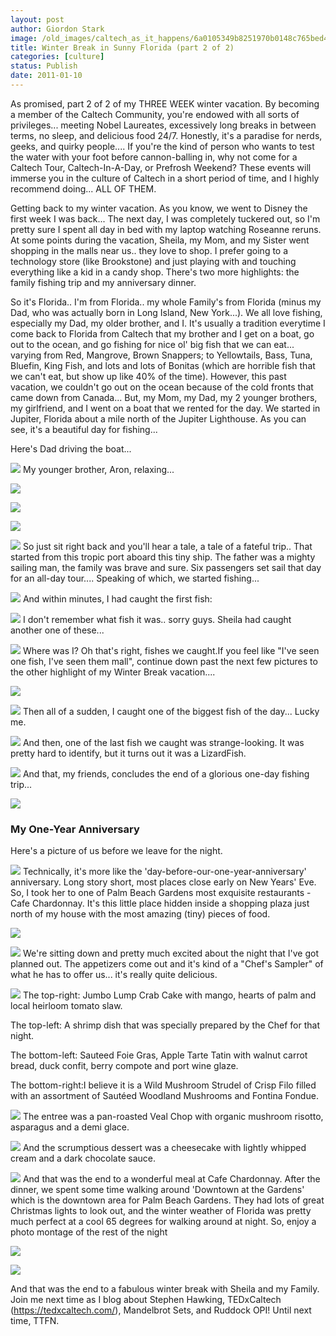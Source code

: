 ```yaml
---
layout: post
author: Giordon Stark
image: /old_images/caltech_as_it_happens/6a0105349b8251970b0148c765bed4970c.jpg
title: Winter Break in Sunny Florida (part 2 of 2) 
categories: [culture]
status: Publish
date: 2011-01-10
---
```



As promised, part 2 of 2 of my THREE WEEK winter vacation. By becoming a member of the Caltech Community, you're endowed with all sorts of privileges... meeting Nobel Laureates, excessively long breaks in between terms, no sleep, and delicious food 24/7. Honestly, it's a paradise for nerds, geeks, and quirky people.... If you're the kind of person who wants to test the water with your foot before cannon-balling in, why not come for a Caltech Tour, Caltech-In-A-Day, or Prefrosh Weekend? These events will immerse you in the culture of Caltech in a short period of time, and I highly recommend doing... ALL OF THEM.

Getting back to my winter vacation. As you know, we went to Disney the first week I was back... The next day, I was completely tuckered out, so I'm pretty sure I spent all day in bed with my laptop watching Roseanne reruns. At some points during the vacation, Sheila, my Mom, and my Sister went shopping in the malls near us.. they love to shop. I prefer going to a technology store (like Brookstone) and just playing with and touching everything like a kid in a candy shop. There's two more highlights: the family fishing trip and my anniversary dinner.

So it's Florida.. I'm from Florida.. my whole Family's from Florida (minus my Dad, who was actually born in Long Island, New York...). We all love fishing, especially my Dad, my older brother, and I. It's usually a tradition everytime I come back to Florida from Caltech that my brother and I get on a boat, go out to the ocean, and go fishing for nice ol' big fish that we can eat... varying from Red, Mangrove, Brown Snappers; to Yellowtails, Bass, Tuna, Bluefin, King Fish, and lots and lots of Bonitas (which are horrible fish that we can't eat, but show up like 40% of the time). However, this past vacation, we couldn't go out on the ocean because of the cold fronts that came down from Canada... But, my Mom, my Dad, my 2 younger brothers, my girlfriend, and I went on a boat that we rented for the day. We started in Jupiter, Florida about a mile north of the Jupiter Lighthouse. As you can see, it's a beautiful day for fishing...

Here's Dad driving the boat...


![](/old_images/caltech_as_it_happens/6a0105349b8251970b0148c765bfbb970c.jpg)
My younger brother, Aron, relaxing...


![](/old_images/caltech_as_it_happens/6a0105349b8251970b0147e15c2396970b.jpg)

![](/old_images/caltech_as_it_happens/6a0105349b8251970b0148c765c2b6970c.jpg)

![](/old_images/caltech_as_it_happens/6a0105349b8251970b0147e15c26a9970b.jpg)

![](/old_images/caltech_as_it_happens/6a0105349b8251970b0147e15c2738970b.jpg)
So just sit right back and you'll hear a tale, a tale of a fateful trip.. That started from this tropic port aboard this tiny ship. The father was a mighty sailing man, the family was brave and sure. Six passengers set sail that day for an all-day tour.... Speaking of which, we started fishing...


![](/old_images/caltech_as_it_happens/6a0105349b8251970b0148c765c7d1970c.jpg)
And within minutes, I had caught the first fish:


![](/old_images/caltech_as_it_happens/6a0105349b8251970b0148c765c8f5970c.jpg)
I don't remember what fish it was.. sorry guys. Sheila had caught another one of these...


![](/old_images/caltech_as_it_happens/6a0105349b8251970b0147e15c3556970b.jpg)
Where was I? Oh that's right, fishes we caught.If you feel like "I've seen one fish, I've seen them mall", continue down past the next few pictures to the other highlight of my Winter Break vacation....


![](/old_images/caltech_as_it_happens/6a0105349b8251970b0147e16af87e970b.jpg)

![](/old_images/caltech_as_it_happens/6a0105349b8251970b0148c774a631970c.jpg)
Then all of a sudden, I caught one of the biggest fish of the day... Lucky me.


![](/old_images/caltech_as_it_happens/6a0105349b8251970b0148c774a8b4970c.jpg)
And then, one of the last fish we caught was strange-looking. It was pretty hard to identify, but it turns out it was a LizardFish.


![](/old_images/caltech_as_it_happens/6a0105349b8251970b0147e16afc47970b.jpg)
And that, my friends, concludes the end of a glorious one-day fishing trip...


![](/old_images/caltech_as_it_happens/6a0105349b8251970b0148c774aaef970c.jpg)
### My One-Year Anniversary
Here's a picture of us before we leave for the night.


![](/old_images/caltech_as_it_happens/6a0105349b8251970b0148c774b7a8970c.jpg)
Technically, it's more like the 'day-before-our-one-year-anniversary' anniversary. Long story short, most places close early on New Years' Eve. So, I took her to one of Palm Beach Gardens most exquisite restaurants - Cafe Chardonnay. It's this little place hidden inside a shopping plaza just north of my house with the most amazing (tiny) pieces of food.


![](/old_images/6a0105349b8251970b0147e16b016b970b.jpg)

![](/old_images/caltech_as_it_happens/6a0105349b8251970b0148c774b35e970c.jpg)
We're sitting down and pretty much excited about the night that I've got planned out. The appetizers come out and it's kind of a "Chef's Sampler" of what he has to offer us... it's really quite delicious.


![](/old_images/caltech_as_it_happens/6a0105349b8251970b0147e16b0c41970b.jpg)
The top-right: Jumbo Lump Crab Cake with mango, hearts of palm and local heirloom tomato slaw.

The top-left: A shrimp dish that was specially prepared by the Chef for that night.

The bottom-left: Sauteed Foie Gras, Apple Tarte Tatin with walnut carrot bread, duck confit, berry compote and port wine glaze.

The bottom-right:I believe it is a Wild Mushroom Strudel of Crisp Filo filled with an assortment of Sautéed Woodland Mushrooms and Fontina Fondue.


![](/old_images/caltech_as_it_happens/6a0105349b8251970b0148c774c825970c.jpg)
The entree was a pan-roasted Veal Chop with organic mushroom risotto, asparagus and a demi glace.


![](/old_images/caltech_as_it_happens/6a0105349b8251970b0148c774c6ed970c.jpg)
And the scrumptious dessert was a cheesecake with lightly whipped cream and a dark chocolate sauce.


![](/old_images/caltech_as_it_happens/6a0105349b8251970b0147e16b1e22970b.jpg)
And that was the end to a wonderful meal at Cafe Chardonnay. After the dinner, we spent some time walking around 'Downtown at the Gardens' which is the downtown area for Palm Beach Gardens. They had lots of great Christmas lights to look out, and the winter weather of Florida was pretty much perfect at a cool 65 degrees for walking around at night. So, enjoy a photo montage of the rest of the night


![](/old_images/caltech_as_it_happens/6a0105349b8251970b0148c774d384970c.jpg)

![](/old_images/caltech_as_it_happens/6a0105349b8251970b0148c774df63970c.jpg)

And that was the end to a fabulous winter break with Sheila and my Family. Join me next time as I blog about Stephen Hawking, TEDxCaltech (https://tedxcaltech.com/), Mandelbrot Sets, and Ruddock OPI! Until next time, TTFN.

